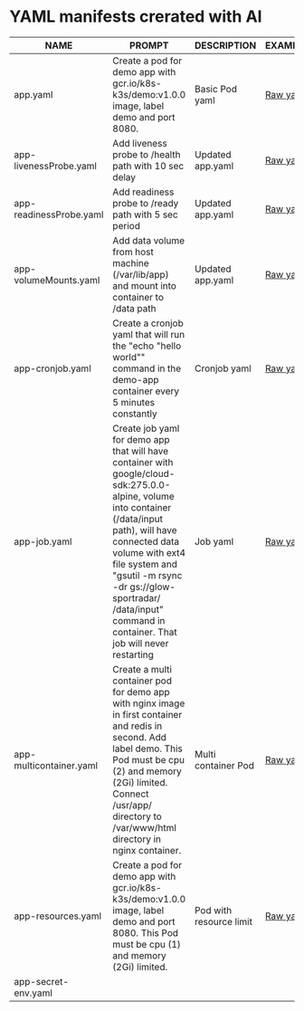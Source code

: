 # YAML manifests crerated with AI 




| NAME                    | PROMPT      | DESCRIPTION | EXAMPLE |
| ----------------------- | ----------- | ----------- | ------- |
| app.yaml                | Create a pod for demo app with gcr.io/k8s-k3s/demo:v1.0.0 image, label demo and port 8080. | Basic Pod yaml | [Raw yaml](https://raw.githubusercontent.com/artur-titov/ai-yaml/main/yaml/app.yaml) |
| app-livenessProbe.yaml  | Add liveness probe to /health path with 10 sec delay | Updated app.yaml | [Raw yaml](https://raw.githubusercontent.com/artur-titov/ai-yaml/main/yaml/app-livenessProbe.yaml) |
| app-readinessProbe.yaml | Add readiness probe to /ready path with 5 sec period | Updated app.yaml | [Raw yaml](https://raw.githubusercontent.com/artur-titov/ai-yaml/main/yaml/app-readinessProbe.yaml) |
| app-volumeMounts.yaml   | Add data volume from host machine (/var/lib/app) and mount into container to /data path | Updated app.yaml | [Raw yaml](https://raw.githubusercontent.com/artur-titov/ai-yaml/main/yaml/app-volumeMounts.yaml) |
| app-cronjob.yaml        | Create a cronjob yaml that will run the "echo "hello world"" command in the demo-app container every 5 minutes constantly | Cronjob yaml | [Raw yaml](https://raw.githubusercontent.com/artur-titov/ai-yaml/main/yaml/app-cronjob.yaml) |
| app-job.yaml            | Create job yaml for demo app that will have container with google/cloud-sdk:275.0.0-alpine, volume into container (/data/input path), will have connected data volume with ext4 file system and "gsutil -m rsync -dr gs://glow-sportradar/ /data/input" command in container. That job will never restarting | Job yaml | [Raw yaml](https://raw.githubusercontent.com/artur-titov/ai-yaml/main/yaml/app-job.yaml) |
| app-multicontainer.yaml | Create a multi container pod for demo app with nginx image in first container and redis in second. Add label demo. This Pod must be cpu (2) and memory (2Gi) limited. Connect /usr/app/ directory to /var/www/html directory in nginx container. | Multi container Pod | [Raw yaml](https://raw.githubusercontent.com/artur-titov/ai-yaml/main/yaml/app-multicontainer.yaml) |
| app-resources.yaml      | Create a pod for demo app with gcr.io/k8s-k3s/demo:v1.0.0 image, label demo and port 8080. This Pod must be cpu (1) and memory (2Gi) limited. | Pod with resource limit | [Raw yaml](https://raw.githubusercontent.com/artur-titov/ai-yaml/main/yaml/app-resources.yaml) |
| app-secret-env.yaml     | |||
